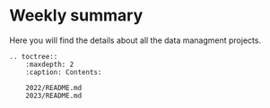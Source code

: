# Weekly summary

Here you will find the details about all the data managment projects.



```{eval-rst}
.. toctree::
    :maxdepth: 2
    :caption: Contents:

    2022/README.md
    2023/README.md
```

